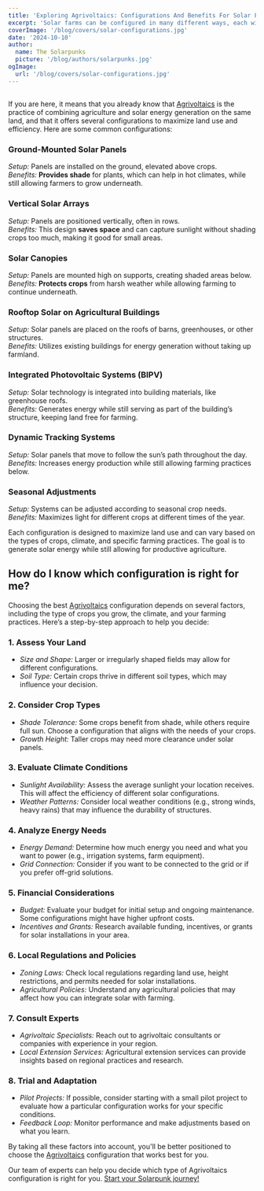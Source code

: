 ```yaml
---
title: 'Exploring Agrivoltaics: Configurations And Benefits For Solar Farms'
excerpt: 'Solar farms can be configured in many different ways, each with its own benefits and challenges. This article will explore the different configurations available and how they can be used to optimize your solar farm.'
coverImage: '/blog/covers/solar-configurations.jpg'
date: '2024-10-10'
author:
  name: The Solarpunks
  picture: '/blog/authors/solarpunks.jpg'
ogImage:
  url: '/blog/covers/solar-configurations.jpg'
---
```


##

If you are here, it means that you already know that [Agrivoltaics](/en/blog/agrivoltaics) is the practice of combining agriculture and solar energy generation on the same land, and that it offers several configurations to maximize land use and efficiency. Here are some common configurations:

### Ground-Mounted Solar Panels

_Setup:_ Panels are installed on the ground, elevated above crops. \
_Benefits:_ **Provides shade** for plants, which can help in hot climates, while still allowing farmers to grow underneath.

### Vertical Solar Arrays

_Setup:_ Panels are positioned vertically, often in rows. \
_Benefits:_ This design **saves space** and can capture sunlight without shading crops too much, making it good for small areas.

### Solar Canopies

_Setup:_ Panels are mounted high on supports, creating shaded areas below.\
_Benefits:_ **Protects crops** from harsh weather while allowing farming to continue underneath.

### Rooftop Solar on Agricultural Buildings

_Setup:_ Solar panels are placed on the roofs of barns, greenhouses, or other structures.\
_Benefits:_ Utilizes existing buildings for energy generation without taking up farmland.

### Integrated Photovoltaic Systems (BIPV)

_Setup:_ Solar technology is integrated into building materials, like greenhouse roofs.\
_Benefits:_ Generates energy while still serving as part of the building’s structure, keeping land free for farming.

### Dynamic Tracking Systems

_Setup:_ Solar panels that move to follow the sun’s path throughout the day.\
_Benefits:_ Increases energy production while still allowing farming practices below.

### Seasonal Adjustments

_Setup:_ Systems can be adjusted according to seasonal crop needs.\
_Benefits:_ Maximizes light for different crops at different times of the year.

Each configuration is designed to maximize land use and can vary based on the types of crops, climate, and specific farming practices. The goal is to generate solar energy while still allowing for productive agriculture.

## How do I know which configuration is right for me?

Choosing the best [Agrivoltaics](/en/blog/agrivoltaics) configuration depends on several factors, including the type of crops you grow, the climate, and your farming practices. Here’s a step-by-step approach to help you decide:

### 1. Assess Your Land

- _Size and Shape:_ Larger or irregularly shaped fields may allow for different configurations.
- _Soil Type:_ Certain crops thrive in different soil types, which may influence your decision.

### 2. Consider Crop Types

- _Shade Tolerance:_ Some crops benefit from shade, while others require full sun. Choose a configuration that aligns with the needs of your crops.
- _Growth Height:_ Taller crops may need more clearance under solar panels.

### 3. Evaluate Climate Conditions

- _Sunlight Availability:_ Assess the average sunlight your location receives. This will affect the efficiency of different solar configurations.
- _Weather Patterns:_ Consider local weather conditions (e.g., strong winds, heavy rains) that may influence the durability of structures.

### 4. Analyze Energy Needs

- _Energy Demand:_ Determine how much energy you need and what you want to power (e.g., irrigation systems, farm equipment).
- _Grid Connection:_ Consider if you want to be connected to the grid or if you prefer off-grid solutions.

### 5. Financial Considerations

- _Budget:_ Evaluate your budget for initial setup and ongoing maintenance. Some configurations might have higher upfront costs.
- _Incentives and Grants:_ Research available funding, incentives, or grants for solar installations in your area.

### 6. Local Regulations and Policies

- _Zoning Laws:_ Check local regulations regarding land use, height restrictions, and permits needed for solar installations.
- _Agricultural Policies:_ Understand any agricultural policies that may affect how you can integrate solar with farming.

### 7. Consult Experts

- _Agrivoltaic Specialists:_ Reach out to agrivoltaic consultants or companies with experience in your region.
- _Local Extension Services:_ Agricultural extension services can provide insights based on regional practices and research.

### 8. Trial and Adaptation

- _Pilot Projects:_ If possible, consider starting with a small pilot project to evaluate how a particular configuration works for your specific conditions.
- _Feedback Loop:_ Monitor performance and make adjustments based on what you learn.

By taking all these factors into account, you'll be better positioned to choose the [Agrivoltaics](/en/blog/agrivoltaics) configuration that works best for you.

Our team of experts can help you decide which type of Agrivoltaics configuration is right for you. [Start your Solarpunk journey!](/onboarding)
